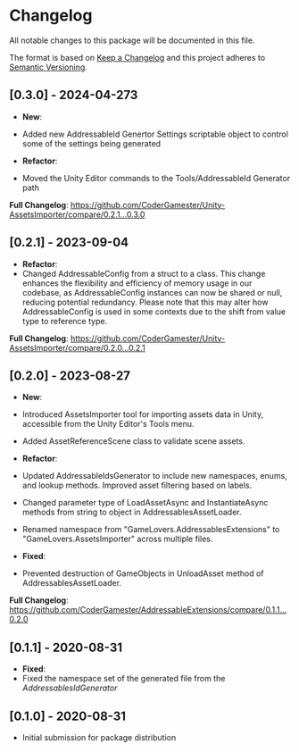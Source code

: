 # Changelog
All notable changes to this package will be documented in this file.

The format is based on [Keep a Changelog](http://keepachangelog.com/en/1.0.0/)
and this project adheres to [Semantic Versioning](http://semver.org/spec/v2.0.0.html).

## [0.3.0] - 2024-04-273

- **New**:
- Added new AddressableId Genertor Settings scriptable object to control some of the settings being generated

- **Refactor**:
- Moved the Unity Editor commands to the Tools/AddressableId Generator path

**Full Changelog**: https://github.com/CoderGamester/Unity-AssetsImporter/compare/0.2.1...0.3.0

## [0.2.1] - 2023-09-04

- **Refactor**:
- Changed AddressableConfig from a struct to a class. This change enhances the flexibility and efficiency of memory usage in our codebase, as AddressableConfig instances can now be shared or null, reducing potential redundancy. Please note that this may alter how AddressableConfig is used in some contexts due to the shift from value type to reference type.

**Full Changelog**: https://github.com/CoderGamester/Unity-AssetsImporter/compare/0.2.0...0.2.1

## [0.2.0] - 2023-08-27

- **New**:
- Introduced AssetsImporter tool for importing assets data in Unity, accessible from the Unity Editor's Tools menu.
- Added AssetReferenceScene class to validate scene assets.

- **Refactor**:
- Updated AddressableIdsGenerator to include new namespaces, enums, and lookup methods. Improved asset filtering based on labels.
- Changed parameter type of LoadAssetAsync and InstantiateAsync methods from string to object in AddressablesAssetLoader.
- Renamed namespace from "GameLovers.AddressablesExtensions" to "GameLovers.AssetsImporter" across multiple files.

- **Fixed**:
- Prevented destruction of GameObjects in UnloadAsset method of AddressablesAssetLoader.

**Full Changelog**: https://github.com/CoderGamester/AddressableExtensions/compare/0.1.1...0.2.0

## [0.1.1] - 2020-08-31

- **Fixed**:
- Fixed the namespace set of the generated file from the *AddressablesIdGenerator*

## [0.1.0] - 2020-08-31

- Initial submission for package distribution
